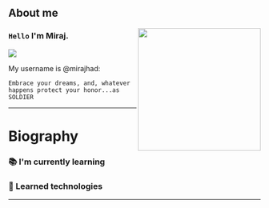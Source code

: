 ## About me

<img align="right" width="245" src="img/noctis.gif"/>

### `Hello` I'm Miraj.

![](https://komarev.com/ghpvc/?username=mirajhad&color=00a0a0&style=plastic)

My username is @mirajhad:

```
Embrace your dreams, and, whatever happens protect your honor...as SOLDIER 
```

---

# Biography

### 📚 I'm currently learning

### 📁 Learned technologies



---

<p align="center">

</p>


